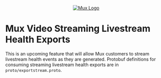 <p align="center">
  <a href="https://mux.com/">
    <img src="https://avatars.githubusercontent.com/u/16199997?s=200&v=4" alt="Mux Logo">
  </a>
</p>

# Mux Video Streaming Livestream Health Exports

This is an upcoming feature that will allow Mux customers to stream livestream health events as they are generated. Protobuf definitions for consuming streaming livestream health exports are in `proto/exportstream.proto`.
